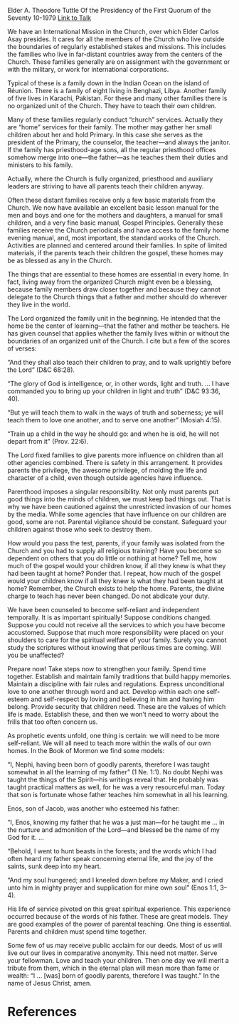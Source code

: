 Elder A. Theodore Tuttle
Of the Presidency of the First Quorum of the Seventy
10-1979
[Link to Talk](https://www.churchofjesuschrist.org/study/general-conference/1979/10/therefore-i-was-taught?lang=eng)

We have an International Mission in the Church, over which Elder Carlos Asay presides. It cares for all the members of the Church who live outside the boundaries of regularly established stakes and missions. This includes the families who live in far-distant countries away from the centers of the Church. These families generally are on assignment with the government or with the military, or work for international corporations.

Typical of these is a family down in the Indian Ocean on the island of Réunion. There is a family of eight living in Benghazi, Libya. Another family of five lives in Karachi, Pakistan. For these and many other families there is no organized unit of the Church. They have to teach their own children.

Many of these families regularly conduct “church” services. Actually they are “home” services for their family. The mother may gather her small children about her and hold Primary. In this case she serves as the president of the Primary, the counselor, the teacher—and always the janitor. If the family has priesthood-age sons, all the regular priesthood offices somehow merge into one—the father—as he teaches them their duties and ministers to his family.

Actually, where the Church is fully organized, priesthood and auxiliary leaders are striving to have all parents teach their children anyway.

Often these distant families receive only a few basic materials from the Church. We now have available an excellent basic lesson manual for the men and boys and one for the mothers and daughters, a manual for small children, and a very fine basic manual, Gospel Principles. Generally these families receive the Church periodicals and have access to the family home evening manual, and, most important, the standard works of the Church. Activities are planned and centered around their families. In spite of limited materials, if the parents teach their children the gospel, these homes may be as blessed as any in the Church.

The things that are essential to these homes are essential in every home. In fact, living away from the organized Church might even be a blessing, because family members draw closer together and because they cannot delegate to the Church things that a father and mother should do wherever they live in the world.

The Lord organized the family unit in the beginning. He intended that the home be the center of learning—that the father and mother be teachers. He has given counsel that applies whether the family lives within or without the boundaries of an organized unit of the Church. I cite but a few of the scores of verses:

“And they shall also teach their children to pray, and to walk uprightly before the Lord” (D&C 68:28).

“The glory of God is intelligence, or, in other words, light and truth. … I have commanded you to bring up your children in light and truth” (D&C 93:36, 40).

“But ye will teach them to walk in the ways of truth and soberness; ye will teach them to love one another, and to serve one another” (Mosiah 4:15).

“Train up a child in the way he should go: and when he is old, he will not depart from it” (Prov. 22:6).

The Lord fixed families to give parents more influence on children than all other agencies combined. There is safety in this arrangement. It provides parents the privilege, the awesome privilege, of molding the life and character of a child, even though outside agencies have influence.

Parenthood imposes a singular responsibility. Not only must parents put good things into the minds of children, we must keep bad things out. That is why we have been cautioned against the unrestricted invasion of our homes by the media. While some agencies that have influence on our children are good, some are not. Parental vigilance should be constant. Safeguard your children against those who seek to destroy them.

How would you pass the test, parents, if your family was isolated from the Church and you had to supply all religious training? Have you become so dependent on others that you do little or nothing at home? Tell me, how much of the gospel would your children know, if all they knew is what they had been taught at home? Ponder that. I repeat, how much of the gospel would your children know if all they knew is what they had been taught at home? Remember, the Church exists to help the home. Parents, the divine charge to teach has never been changed. Do not abdicate your duty.

We have been counseled to become self-reliant and independent temporally. It is as important spiritually! Suppose conditions changed. Suppose you could not receive all the services to which you have become accustomed. Suppose that much more responsibility were placed on your shoulders to care for the spiritual welfare of your family. Surely you cannot study the scriptures without knowing that perilous times are coming. Will you be unaffected?

Prepare now! Take steps now to strengthen your family. Spend time together. Establish and maintain family traditions that build happy memories. Maintain a discipline with fair rules and regulations. Express unconditional love to one another through word and act. Develop within each one self-esteem and self-respect by loving and believing in him and having him belong. Provide security that children need. These are the values of which life is made. Establish these, and then we won’t need to worry about the frills that too often concern us.

As prophetic events unfold, one thing is certain: we will need to be more self-reliant. We will all need to teach more within the walls of our own homes. In the Book of Mormon we find some models:

“I, Nephi, having been born of goodly parents, therefore I was taught somewhat in all the learning of my father” (1 Ne. 1:1). No doubt Nephi was taught the things of the Spirit—his writings reveal that. He probably was taught practical matters as well, for he was a very resourceful man. Today that son is fortunate whose father teaches him somewhat in all his learning.

Enos, son of Jacob, was another who esteemed his father:

“I, Enos, knowing my father that he was a just man—for he taught me … in the nurture and admonition of the Lord—and blessed be the name of my God for it. …

“Behold, I went to hunt beasts in the forests; and the words which I had often heard my father speak concerning eternal life, and the joy of the saints, sunk deep into my heart.

“And my soul hungered; and I kneeled down before my Maker, and I cried unto him in mighty prayer and supplication for mine own soul” (Enos 1:1, 3–4).

His life of service pivoted on this great spiritual experience. This experience occurred because of the words of his father. These are great models. They are good examples of the power of parental teaching. One thing is essential. Parents and children must spend time together.

Some few of us may receive public acclaim for our deeds. Most of us will live out our lives in comparative anonymity. This need not matter. Serve your fellowman. Love and teach your children. Then one day we will merit a tribute from them, which in the eternal plan will mean more than fame or wealth: “I … [was] born of goodly parents, therefore I was taught.” In the name of Jesus Christ, amen.

# References

